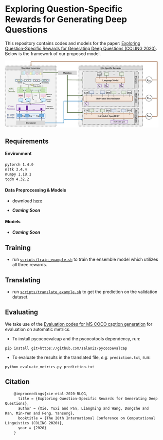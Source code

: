 # Exploring Question-Specific Rewards for Generating Deep Questions

This repository contains codes and models for the paper: [Exploring Question-Specific Rewards for Generating Deep Questions (COLING 2020)](). Below is the framework of our proposed model.

![Model Framework](Framework.jpg)

## Requirements

#### Environment

```
pytorch 1.4.0
nltk 3.4.4
numpy 1.18.1
tqdm 4.32.2
```

#### Data Preprocessing & Models

* download [here](https://drive.google.com/file/d/10cgNwWGB_rdE3YVu78_qdEjl3LgIHThL/view?usp=sharing)

* ***Coming Soon***

#### Models

* ***Coming Soon***

## Training

* run [`scripts/train_example.sh`](https://github.com/YuxiXie/RL-for-Question-Generation/blob/main/scripts/train_example.sh) to train the ensemble model which utilizes all three rewards.

## Translating

* run  [`scripts/translate_example.sh`](https://github.com/YuxiXie/RL-for-Question-Generation/blob/main/scripts/translate_example.sh) to get the prediction on the validation dataset.

## Evaluating

We take use of the [Evaluation codes for MS COCO caption generation](https://github.com/salaniz/pycocoevalcap) for evaluation on automatic metrics.

  - To install pycocoevalcap and the pycocotools dependency, run:

```
pip install git+https://github.com/salaniz/pycocoevalcap
```

  - To evaluate the results in the translated file, _e.g._ `prediction.txt`, run:

```
python evaluate_metrics.py prediction.txt
```

## Citation
```
    @inproceedings{xie-etal-2020-RLQG,
      title = {Exploring Question-Specific Rewards for Generating Deep Questions},
      author = {Xie, Yuxi and Pan, Liangming and Wang, Dongzhe and Kan, Min-Yen and Feng, Yansong},
      booktitle = {The 28th International Conference on Computational Linguistics (COLING 2020)},
      year = {2020}
    }
```
